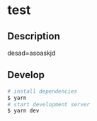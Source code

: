 # test

## Description

desad=asoaskjd

## Develop

```bash
# install dependencies
$ yarn
# start development server
$ yarn dev
```